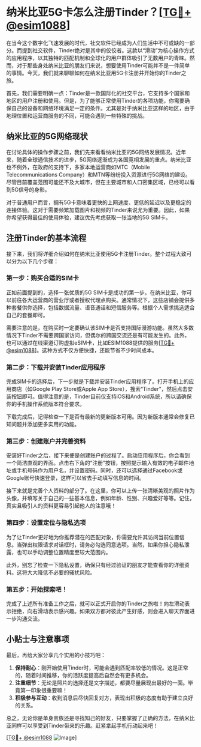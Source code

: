 # 纳米比亚5G卡怎么注册Tinder？[[TG💪+ @esim1088](https://t.me/s/esim1088)]

在当今这个数字化飞速发展的时代，社交软件已经成为人们生活中不可或缺的一部分。而提到社交软件，Tinder绝对是其中的佼佼者。这款以“滑动”为核心操作方式的应用程序，以其独特的匹配机制和全球化的用户群体吸引了无数用户的青睐。然而，对于那些身处纳米比亚的朋友们来说，想要使用Tinder可能并不是一件简单的事情。今天，我们就来聊聊如何在纳米比亚用5G卡注册并开始你的Tinder之旅。

首先，我们需要明确一点：Tinder是一款国际化的社交平台，它支持多个国家和地区的用户注册和使用。但是，为了能够正常使用Tinder的各项功能，你需要确保自己的设备和网络环境满足一定的条件。尤其是对于纳米比亚这样的地区，由于地理位置和运营商服务的不同，可能会遇到一些特殊的挑战。

## 纳米比亚的5G网络现状

在讨论具体的操作步骤之前，我们先来看看纳米比亚的5G网络发展情况。近年来，随着全球通信技术的进步，5G网络逐渐成为各国竞相发展的重点。纳米比亚也不例外，在政府的支持下，多家本地运营商如MTC（Mobile Telecommunications Company）和MTN等纷纷投入资源进行5G网络的建设。尽管目前覆盖范围可能还不及大城市，但在主要城市和人口密集区域，已经可以看到5G信号的身影。

对于普通用户而言，拥有5G卡意味着更快的上网速度、更低的延迟以及更稳定的连接体验。这对于需要频繁加载图片和视频的Tinder来说尤为重要。因此，如果你希望获得最佳的使用体验，建议优先考虑获取一张当地的5G SIM卡。

## 注册Tinder的基本流程

接下来，我们将详细介绍如何在纳米比亚使用5G卡注册Tinder。整个过程大致可以分为以下几个步骤：

### 第一步：购买合适的SIM卡

正如前面提到的，选择一张优质的5G SIM卡是成功的第一步。在纳米比亚，你可以前往各大运营商的营业厅或者授权代理点购买。通常情况下，这些店铺会提供多种套餐供你选择，包括数据流量、语音通话和短信服务等。根据个人需求挑选适合自己的套餐即可。

需要注意的是，在购买时一定要确认该SIM卡是否支持国际漫游功能。虽然大多数情况下Tinder不需要跨国家访问，但偶尔的跨国交流还是有可能发生的。此外，也可以通过在线渠道订购虚拟eSIM卡，比如ESIM1088提供的服务[[TG💪+ @esim1088](https://t.me/s/esim1088)]。这种方式不仅方便快捷，还能节省不少时间成本。

### 第二步：下载并安装Tinder应用程序

完成SIM卡的选择后，下一步就是下载并安装Tinder应用程序了。打开手机上的应用商店（如Google Play Store或Apple App Store），搜索“Tinder”，然后点击安装按钮即可。值得注意的是，Tinder目前仅支持iOS和Android系统，所以请确保你的手机操作系统版本符合要求。

下载完成后，记得检查一下是否有最新的更新版本可用。因为新版本通常会修复已知问题并添加更多实用的功能。

### 第三步：创建账户并完善资料

安装好Tinder之后，接下来便是创建账户的过程了。启动应用程序后，你会看到一个简洁直观的界面。点击右下角的“注册”按钮，按照提示输入有效的电子邮件地址或手机号码作为用户名，并设置密码。同时，还可以选择通过Facebook或Google账号快速登录，这样可以省去手动填写信息的时间。

接下来就是完善个人资料的部分了。在这里，你可以上传一张清晰美观的照片作为头像，并填写关于自己的一些基本信息，例如年龄、性别、兴趣爱好等等。记住，真实且吸引人的资料更容易引起他人的注意哦！

### 第四步：设置定位与隐私选项

为了让Tinder更好地为你推荐潜在的匹配对象，你需要允许其访问当前位置信息。当弹出权限请求对话框时，请务必勾选同意选项。当然，如果你担心隐私泄露，也可以手动调整位置精度至较大范围内。

此外，别忘了检查一下隐私设置，确保只有经过验证的朋友才能查看你的详细资料。这将大大降低不必要的骚扰风险。

### 第五步：开始探索吧！

完成了上述所有准备工作之后，就可以正式开启你的Tinder之旅啦！向左滑动表示拒绝，向右滑动表示感兴趣。如果双方都对彼此产生好感，则会进入聊天界面进一步沟通交流。

## 小贴士与注意事项

最后，再给大家分享几个实用的小技巧吧：

1. **保持耐心**：刚开始使用Tinder时，可能会遇到匹配率较低的情况。这是正常的，随着时间推移，你的活跃度提高后自然会有更多机会。
2. **注重细节**：无论是照片的选择还是文字描述，都要尽量展现出最好的一面。毕竟第一印象很重要嘛！
3. **积极参与互动**：收到消息后尽快回复对方，表现出积极的态度有助于建立良好的关系。

总之，无论你是单身贵族还是寻找知己的好友，只要掌握了正确的方法，在纳米比亚同样可以享受到Tinder带来的乐趣。赶紧拿起手机行动起来吧！

[[TG💪+ @esim1088](https://t.me/s/esim1088) ![Image](https://i.postimg.cc/4NQfJmqS/Snipaste-2025-05-13-00-14-12.png)]